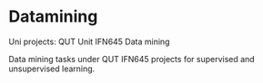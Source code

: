 # Datamining
Uni projects: QUT Unit IFN645 Data mining  

Data mining tasks under QUT IFN645 projects for supervised and unsupervised learning. 
